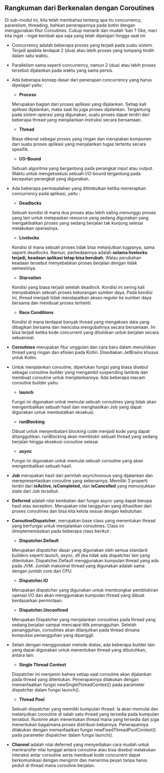 ## Rangkuman dari Berkenalan dengan Coroutines
Di sub-modul ini, kita telah membahas tentang apa itu concurrency, pararelism, threading, bahkan penerapannya pada kotlin dengan menggunakan fitur Coroutines. Cukup menarik dan mudah ‘kan ? Oke, mari kita ingat - ingat kembali apa saja yang telah dipelajari hingga saat ini:

* Concurrency adalah beberapa proses yang terjadi pada suatu sistem. Terjadi apabila terdapat 2 (dua) atau lebih proses yang tumpang tindih dalam satu waktu.

* Parallelism sama seperti concurrency, namun 2 (dua) atau lebih proses tersebut dijalankan pada waktu yang sama persis.

* Ada beberapa konsep dasar dari penerapan concurrency yang harus dipelajari yaitu:

  * **Process**
  
  Merupakan bagian dari proses aplikasi yang dijalankan. Setiap kali aplikasi dijalankan, maka saat itu juga proses dijalankan. Tergantung pada sistem operasi yang digunakan, suatu proses dapat terdiri dari beberapa thread yang menjalankan instruksi secara bersamaan.

  * **Thread**
  
  Biasa dikenal sebagai proses yang ringan dan merupakan komponen dari suatu proses aplikasi yang menjalankan tugas tertentu secara spesifik.

  * **I/O-Bound**
  
  Sebuah algoritma yang bergantung pada perangkat input atau output. Waktu untuk mengeksekusi sebuah I/O-bound tergantung pada kecepatan perangkat yang digunakan.


* Ada beberapa permasalahan yang ditimbulkan ketika menerapkan concurrency pada aplikasi, yaitu :

  * **Deadlocks**
  
  Sebuah kondisi di mana dua proses atau lebih saling menunggu proses yang lain untuk melepaskan resource yang sedang digunakan yang mengakibatkan proses yang sedang berjalan tak kunjung selesai melakukan operasinya.

  * **Livelocks**
  
  Kondisi di mana sebuah proses tidak bisa melanjutkan tugasnya, sama seperti deadlocks. Namun, perbedaannya adalah **selama livelocks terjadi, keadaan aplikasi tetap bisa berubah.** Walau perubahan keadaan tersebut menyebabkan proses berjalan dengan tidak semestinya.

  * **Starvation**
  
  Kondisi yang biasa terjadi setelah deadlock. Kondisi ini sering kali menyebabkan sebuah proses kekurangan sumber daya. Pada kondisi ini, thread menjadi tidak mendapatkan akses reguler ke sumber daya bersama dan membuat proses terhenti.

  * **Race Conditions**

  Kondisi di mana terdapat banyak thread yang mengakses data yang dibagikan bersama dan mencoba mengubahnya secara bersamaan. Ini bisa terjadi ketika kode concurrent yang dituliskan untuk berjalan secara sekuensial.


* **Coroutines** merupakan fitur unggulan dan cara baru dalam menuliskan thread yang ringan dan efisien pada Kotlin. Disediakan JetBrains khusus untuk Kotlin.

* Untuk menjalankan coroutine, diperlukan fungsi yang biasa disebut sebagai coroutine builder yang mengambil suspending lambda dan membuat coroutine untuk menjalankannya. Ada beberapa macam coroutine builder yaitu:

  * **launch**
  
  Fungsi ini digunakan untuk memulai sebuah coroutines yang tidak akan mengembalikan sebuah hasil dan menghasilkan Job yang dapat digunakan untuk membatalkan eksekusi.

  * **runBlocking**
  
  Dibuat untuk menjembatani blocking code menjadi kode yang dapat ditangguhkan. runBlocking akan memblokir sebuah thread yang sedang berjalan hingga eksekusi coroutine selesai

  * **async**

  Fungsi ini digunakan untuk memulai sebuah coroutine yang akan mengembalikan sebuah hasil.

* **Job** merupakan hasil dari perintah asynchronous yang dijalankan dan merepresentasikan coroutine yang sebenarnya. Memiliki 3 properti terdiri dari **isActive, isCompleted,** dan **isCancelled** yang menunjukkan state dari Job tersebut.

* **Deferred** adalah nilai kembalian dari fungsi async yang dapat berupa hasil atau exception. Merupakan nilai tangguhan yang dihasilkan dari proses coroutines dan bisa kita kelola sesuai dengan kebutuhan.

* **CoroutineDispatcher**, merupakan base class yang menentukan thread yang berfungsi untuk menjalankan coroutines. Class ini diimplementasikan pada beberapa class berikut :

  * **Dispatcher.Default**
  
  Merupakan dispatcher dasar yang digunakan oleh semua standard builders seperti launch, async, dll jika tidak ada dispatcher lain yang ditentukan. Dispatcher.Default menggunakan kumpulan thread yang ada pada JVM. Jumlah maksimal thread yang digunakan adalah sama dengan jumlah core dari CPU.

  * **Dispatcher.IO**
  
  Merupakan dispatcher yang digunakan untuk membongkar pemblokiran operasi I/O dan akan menggunakan kumpulan thread yang dibuat berdasarkan permintaan.

  * **Dispatcher.Unconfined**
  
  Merupakan Dispatcher yang menjalankan coroutines pada thread yang sedang berjalan sampai mencapai titik penangguhan. Setelah penangguhan, coroutines akan dilanjutkan pada thread dimana komputasi penangguhan yang dipanggil.

* Selain dengan menggunakan metode diatas, ada beberapa builder lain yang dapat digunakan untuk menentukan thread yang dibutuhkan, antara lain:

  * **Single Thread Context**
  
  Dispatcher ini menjamin bahwa setiap saat coroutine akan dijalankan pada thread yang ditentukan. Penerapannya dilakukan dengan memanfaatkan fungsi newSingleThreadContext() pada parameter dispatcher dalam fungsi launch().

  * **Thread Pool**

  Sebuah dispatcher yang memiliki kumpulan thread. Ia akan memulai dan melanjutkan coroutine di salah satu thread yang tersedia pada kumpulan tersebut. Runtime akan menentukan thread mana yang tersedia dan juga menentukan bagaimana proses distribusi bebannya. Penerapannya dilakukan dengan memanfaatkan fungsi newFixedThreadPoolContext() pada parameter dispatcher dalam fungsi launch().


* **Channel** adalah nilai deferred yang menyediakan cara mudah untuk mentransfer nilai tunggal antara coroutine atau bisa disebut melakukan interaksi antar coroutine serta membuat kode concurrent dapat berkomunikasi dengan mengirim dan menerima pesan tanpa harus peduli di thread mana coroutine berjalan.